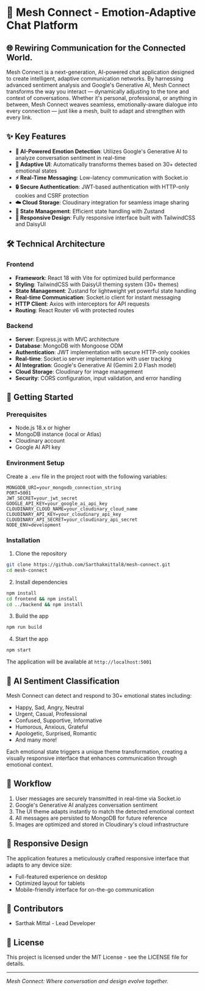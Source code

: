 # 🧬 Mesh Connect - Emotion-Adaptive Chat Platform

## 🌐 Rewiring Communication for the Connected World.

Mesh Connect is a next-generation, AI-powered chat application designed to create intelligent, adaptive communication networks. By harnessing advanced sentiment analysis and Google's Generative AI, Mesh Connect transforms the way you interact — dynamically adjusting to the tone and context of conversations. Whether it's personal, professional, or anything in between, Mesh Connect weaves seamless, emotionally-aware dialogue into every connection — just like a mesh, built to adapt and strengthen with every link.
## ✨ Key Features

- **🧠 AI-Powered Emotion Detection**: Utilizes Google's Generative AI to analyze conversation sentiment in real-time
- **🎨 Adaptive UI**: Automatically transforms themes based on 30+ detected emotional states
- **⚡ Real-Time Messaging**: Low-latency communication with Socket.io
- **🔒 Secure Authentication**: JWT-based authentication with HTTP-only cookies and CSRF protection
- **☁️ Cloud Storage**: Cloudinary integration for seamless image sharing
- **🔄 State Management**: Efficient state handling with Zustand
- **📱 Responsive Design**: Fully responsive interface built with TailwindCSS and DaisyUI

## 🛠️ Technical Architecture

### Frontend
- **Framework**: React 18 with Vite for optimized build performance
- **Styling**: TailwindCSS with DaisyUI theming system (30+ themes)
- **State Management**: Zustand for lightweight yet powerful state handling
- **Real-time Communication**: Socket.io client for instant messaging
- **HTTP Client**: Axios with interceptors for API requests
- **Routing**: React Router v6 with protected routes

### Backend
- **Server**: Express.js with MVC architecture
- **Database**: MongoDB with Mongoose ODM
- **Authentication**: JWT implementation with secure HTTP-only cookies
- **Real-time**: Socket.io server implementation with user tracking
- **AI Integration**: Google's Generative AI (Gemini 2.0 Flash model)
- **Cloud Storage**: Cloudinary for image management
- **Security**: CORS configuration, input validation, and error handling

## 🚀 Getting Started

### Prerequisites
- Node.js 18.x or higher
- MongoDB instance (local or Atlas)
- Cloudinary account
- Google AI API key

### Environment Setup
Create a `.env` file in the project root with the following variables:
```
MONGODB_URI=your_mongodb_connection_string
PORT=5001
JWT_SECRET=your_jwt_secret
GOOGLE_API_KEY=your_google_ai_api_key
CLOUDINARY_CLOUD_NAME=your_cloudinary_cloud_name
CLOUDINARY_API_KEY=your_cloudinary_api_key
CLOUDINARY_API_SECRET=your_cloudinary_api_secret
NODE_ENV=development
```

### Installation

1. Clone the repository
```bash
git clone https://github.com/Sarthakmittal8/mesh-connect.git
cd mesh-connect
```

2. Install dependencies
```bash
npm install
cd frontend && npm install
cd ../backend && npm install
```

3. Build the app
```bash
npm run build
```

4. Start the app
```bash
npm start
```

The application will be available at `http://localhost:5001`

## 🧪 AI Sentiment Classification

Mesh Connect can detect and respond to 30+ emotional states including:
- Happy, Sad, Angry, Neutral
- Urgent, Casual, Professional
- Confused, Supportive, Informative
- Humorous, Anxious, Grateful
- Apologetic, Surprised, Romantic
- And many more!

Each emotional state triggers a unique theme transformation, creating a visually responsive interface that enhances communication through emotional context.

## 🔄 Workflow

1. User messages are securely transmitted in real-time via Socket.io
2. Google's Generative AI analyzes conversation sentiment
3. The UI theme adapts instantly to match the detected emotional context
4. All messages are persisted to MongoDB for future reference
5. Images are optimized and stored in Cloudinary's cloud infrastructure

## 📱 Responsive Design

The application features a meticulously crafted responsive interface that adapts to any device size:
- Full-featured experience on desktop
- Optimized layout for tablets
- Mobile-friendly interface for on-the-go communication

## 👥 Contributors

- Sarthak Mittal - Lead Developer

## 📜 License

This project is licensed under the MIT License - see the LICENSE file for details.

---

*Mesh Connect: Where conversation and design evolve together.*
